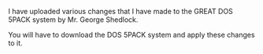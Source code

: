 

I have uploaded various changes that I have made to the GREAT DOS 5PACK
system by Mr. George Shedlock.

You will have to download the DOS 5PACK system and apply these changes
to it.


